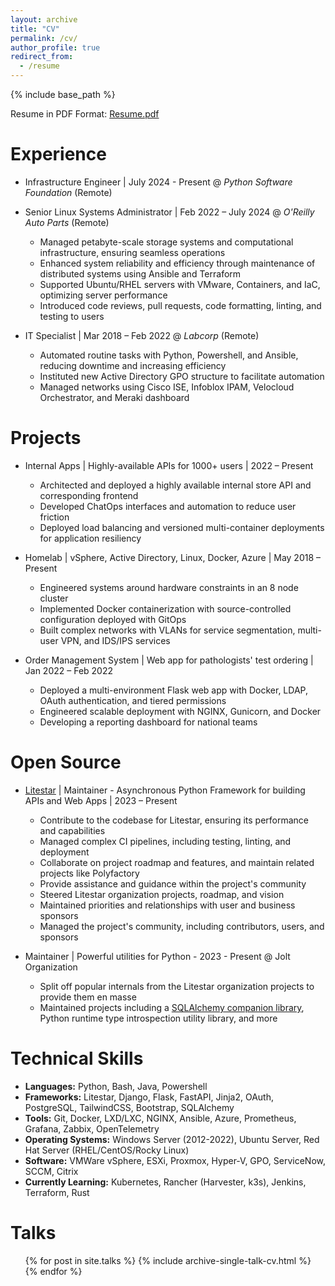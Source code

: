 ```yaml
---
layout: archive
title: "CV"
permalink: /cv/
author_profile: true
redirect_from:
  - /resume
---
```

{% include base_path %}

Resume in PDF Format: [Resume.pdf](/files/resume.pdf)

Experience
==========

* Infrastructure Engineer | July 2024 - Present @ *Python Software Foundation* (Remote)

* Senior Linux Systems Administrator | Feb 2022 – July 2024 @ *O'Reilly Auto Parts* (Remote)
  - Managed petabyte-scale storage systems and computational infrastructure, ensuring seamless operations
  - Enhanced system reliability and efficiency through maintenance of distributed systems using Ansible and Terraform
  - Supported Ubuntu/RHEL servers with VMware, Containers, and IaC, optimizing server performance
  - Introduced code reviews, pull requests, code formatting, linting, and testing to users

* IT Specialist | Mar 2018 – Feb 2022 @ *Labcorp* (Remote)
  - Automated routine tasks with Python, Powershell, and Ansible, reducing downtime and increasing efficiency
  - Instituted new Active Directory GPO structure to facilitate automation
  - Managed networks using Cisco ISE, Infoblox IPAM, Velocloud Orchestrator, and Meraki dashboard

Projects
========

* Internal Apps | Highly-available APIs for 1000+ users | 2022 – Present
  - Architected and deployed a highly available internal store API and corresponding frontend
  - Developed ChatOps interfaces and automation to reduce user friction
  - Deployed load balancing and versioned multi-container deployments for application resiliency

* Homelab | vSphere, Active Directory, Linux, Docker, Azure | May 2018 – Present
  - Engineered systems around hardware constraints in an 8 node cluster
  - Implemented Docker containerization with source-controlled configuration deployed with GitOps
  - Built complex networks with VLANs for service segmentation, multi-user VPN, and IDS/IPS services

* Order Management System | Web app for pathologists' test ordering | Jan 2022 – Feb 2022
  - Deployed a multi-environment Flask web app with Docker, LDAP, OAuth authentication, and tiered permissions
  - Engineered scalable deployment with NGINX, Gunicorn, and Docker
  - Developing a reporting dashboard for national teams

Open Source
===========

* [Litestar](https://github.com/litestar-org/) | Maintainer - Asynchronous Python Framework for building APIs and Web Apps | 2023 – Present
  - Contribute to the codebase for Litestar, ensuring its performance and capabilities
  - Managed complex CI pipelines, including testing, linting, and deployment
  - Collaborate on project roadmap and features, and maintain related projects like Polyfactory
  - Provide assistance and guidance within the project's community
  - Steered Litestar organization projects, roadmap, and vision
  - Maintained priorities and relationships with user and business sponsors
  - Managed the project's community, including contributors, users, and sponsors

* Maintainer | Powerful utilities for Python - 2023 - Present @ Jolt Organization
  - Split off popular internals from the Litestar organization projects to provide them en masse
  - Maintained projects including a [SQLAlchemy companion library](https://github.com/jolt-org/advanced-alchemy), Python runtime type introspection utility library, and more

Technical Skills
================

* **Languages:** Python, Bash, Java, Powershell
* **Frameworks:** Litestar, Django, Flask, FastAPI, Jinja2, OAuth, PostgreSQL, TailwindCSS, Bootstrap, SQLAlchemy
* **Tools:** Git, Docker, LXD/LXC, NGINX, Ansible, Azure, Prometheus, Grafana, Zabbix, OpenTelemetry
* **Operating Systems:** Windows Server (2012-2022), Ubuntu Server, Red Hat Server (RHEL/CentOS/Rocky Linux)
* **Software:** VMWare vSphere, ESXi, Proxmox, Hyper-V, GPO, ServiceNow, SCCM, Citrix
* **Currently Learning:** Kubernetes, Rancher (Harvester, k3s), Jenkins, Terraform, Rust

Talks
=====

<ul>{% for post in site.talks %}
    {% include archive-single-talk-cv.html %}
{% endfor %}</ul>
